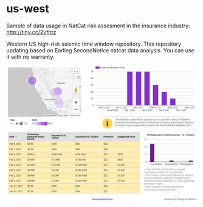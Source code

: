 # us-west
Sample of data usage in NatCat risk assesment in the insurance industry:
http://tiny.cc/2vfhtz

Western US high-risk seismic time window repository. This repository updating based on Earling SecondNotice natcat data analysis.
You can use it with no warranty.

![Earling SecondNotice Open Dashboard](https://github.com/earling/us-west/blob/main/secondnotice-parametric-dashboard.JPG?raw=true)
